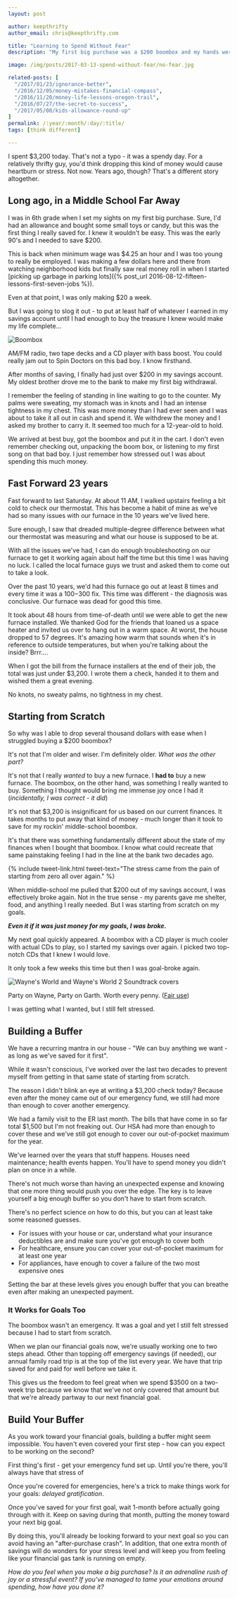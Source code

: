 ```yaml
---
layout: post

author: keepthrifty
author_email: chris@keepthrifty.com

title: "Learning to Spend Without Fear"
description: "My first big purchase was a $200 boombox and my hands were shaking when we went to the bank. Somehow I got over this feeling and learned how to spend without fear."

image: /img/posts/2017-03-13-spend-without-fear/no-fear.jpg

related-posts: [
  "/2017/01/23/ignorance-better",
  "/2016/12/05/money-mistakes-financial-compass",
  "/2016/11/20/money-life-lessons-oregon-trail",
  "/2016/07/27/the-secret-to-success",
  "/2017/05/08/kids-allowance-round-up"
]
permalink: /:year/:month/:day/:title/
tags: [think different]

---
```


I spent $3,200 today. That's not a typo - it was a spendy day. For a relatively thrifty guy, you'd think dropping this kind of money would cause heartburn or stress. Not now. Years ago, though? That's a different story altogether.

## Long ago, in a Middle School Far Away

I was in 6th grade when I set my sights on my first big purchase. Sure, I'd had an allowance and bought some small toys or candy, but this was the first thing I really saved for. I knew it wouldn't be easy. This was the early 90's and I needed to save $200.

This is back when minimum wage was $4.25 an hour and I was too young to really be employed. I was making a few dollars here and there from watching neighborhood kids but finally saw real money roll in when I started [picking up garbage in parking lots]({% post_url 2016-08-12-fifteen-lessons-first-seven-jobs %}).

Even at that point, I was only making $20 a week.

But I was going to slog it out - to put at least half of whatever I earned in my savings account until I had enough to buy the treasure I knew would make my life complete...

![Boombox]({{site.url}}/img/posts/2017-03-13-spend-without-fear/boombox.jpg)

<div class="image-caption">AM/FM radio, two tape decks and a CD player with bass boost. You could really jam out to Spin Doctors on this bad boy. I know firsthand.</div>

After months of saving, I finally had just over $200 in my savings account. My oldest brother drove me to the bank to make my first big withdrawal.

I remember the feeling of standing in line waiting to go to the counter. My palms were sweating, my stomach was in knots and I had an intense tightness in my chest. This was more money than I had ever seen and I was about to take it all out in cash and spend it. We withdrew the money and I asked my brother to carry it. It seemed too much for a 12-year-old to hold.

We arrived at best buy, got the boombox and put it in the cart. I don't even remember checking out, unpacking the boom box, or listening to my first song on that bad boy. I just remember how stressed out I was about spending this much money.

## Fast Forward 23 years

Fast forward to last Saturday. At about 11 AM, I walked upstairs feeling a bit cold to check our thermostat. This has become a habit of mine as we've had so many issues with our furnace in the 10 years we've lived here.

Sure enough, I saw that dreaded multiple-degree difference between what our thermostat was measuring and what our house is supposed to be at.

With all the issues we've had, I can do enough troubleshooting on our furnace to get it working again about half the time but this time I was having no luck. I called the local furnace guys we trust and asked them to come out to take a look.

Over the past 10 years, we'd had this furnace go out at least 8 times and every time it was a $100-$300 fix. This time was different - the diagnosis was conclusive. Our furnace was dead for good this time.

It took about 48 hours from time-of-death until we were able to get the new furnace installed. We thanked God for the friends that loaned us a space heater and invited us over to hang out in a warm space. At worst, the house dropped to 57 degrees. It's amazing how warm that sounds when it's in reference to outside temperatures, but when you're talking about the inside? Brrr....

When I got the bill from the furnace installers at the end of their job, the total was just under $3,200. I wrote them a check, handed it to them and wished them a great evening.

No knots, no sweaty palms, no tightness in my chest.

## Starting from Scratch

So why was I able to drop several thousand dollars with ease when I struggled buying a $200 boombox?

It's not that I'm older and wiser. I'm definitely older. _What was the other part?_

It's not that I really _wanted_ to buy a new furnace. I __had to__ buy a new furnace. The boombox, on the other hand, was something I really wanted to buy. Something I thought would bring me immense joy once I had it (_incidentally, I was correct - it did_)

It's not that $3,200 is insignificant for us based on our current finances. It takes months to put away that kind of money - much longer than it took to save for my rockin' middle-school boombox.

It's that there was something fundamentally different about the state of my finances when I bought that boombox. I know what could recreate that same painstaking feeling I had in the line at the bank two decades ago.

{% include tweet-link.html tweet-text="The stress came from the pain of starting from zero all over again." %}

When middle-school me pulled that $200 out of my savings account, I was effectively broke again. Not in the true sense - my parents gave me shelter, food, and anything I really needed. But I was starting from scratch on my goals.

___Even it if it was just money for my goals, I was broke.___

My next goal quickly appeared. A boombox with a CD player is much cooler with actual CDs to play, so I started my savings over again. I picked two top-notch CDs that I knew I would love.

It only took a few weeks this time but then I was goal-broke again.

![Wayne's World and Wayne's World 2 Soundtrack covers]({{site.url}}/img/posts/2017-03-13-spend-without-fear/waynes-world-soundtracks.jpg)

<div class="image-caption">Party on Wayne, Party on Garth. Worth every penny. (<a href="//en.wikipedia.org/wiki/File:Wayne%27s_World_Soundtrack.jpg" title="Fair use of copyrighted material in the context of Wayne's World (soundtrack)">Fair</a><a href="//en.wikipedia.org/wiki/File:Wayne%27sWorld2Soundtrack.jpg" title="This image is of a cover of an audio recording, and the copyright for it is most likely owned by either the publisher of the work or the artist(s) which produced the recording or cover artwork in question."> use</a>)</div>

I was getting what I wanted, but I still felt stressed.

## Building a Buffer

We have a recurring mantra in our house - "We can buy anything we want - as long as we've saved for it first".

While it wasn't conscious, I've worked over the last two decades to prevent myself from getting in that same state of starting from scratch.

The reason I didn't blink an eye at writing a $3,200 check today? Because even after the money came out of our emergency fund, we still had more than enough to cover another emergency.

We had a family visit to the ER last month. The bills that have come in so far total $1,500 but I'm not freaking out. Our HSA had more than enough to cover these and we've still got enough to cover our out-of-pocket maximum for the year.

We've learned over the years that stuff happens. Houses need maintenance; health events happen. You'll have to spend money you didn't plan on once in a while.

There's not much worse than having an unexpected expense and knowing that one more thing would push you over the edge. The key is to leave yourself a big enough buffer so you don't have to start from scratch.

There's no perfect science on how to do this, but you can at least take some reasoned guesses.
- For issues with your house or car, understand what your insurance deductibles are and make sure you've got enough to cover both
- For healthcare, ensure you can cover your out-of-pocket maximum for at least one year
- For appliances, have enough to cover a failure of the two most expensive ones

Setting the bar at these levels gives you enough buffer that you can breathe even after making an unexpected payment.

### It Works for Goals Too

The boombox wasn't an emergency. It was a goal and yet I still felt stressed because I had to start from scratch.

When we plan our financial goals now, we're usually working one to two steps ahead. Other than topping off emergency savings (if needed), our annual family road trip is at the top of the list every year. We have that trip saved for and paid for well before we take it.

This gives us the freedom to feel great when we spend $3500 on a two-week trip because we know that we've not only covered that amount but that we're already partway to our next financial goal.

## Build Your Buffer

As you work toward your financial goals, building a buffer might seem impossible. You haven't even covered your first step - how can you expect to be working on the second?

First thing's first - get your emergency fund set up. Until you're there, you'll always have that stress of

Once you're covered for emergencies, here's a trick to make things work for your goals: _delayed gratification_.

Once you've saved for your first goal, wait 1-month before actually going through with it. Keep on saving during that month, putting the money toward your next big goal.

By doing this, you'll already be looking forward to your next goal so you can avoid having an "after-purchase crash". In addition, that one extra month of savings will do wonders for your stress level and will keep you from feeling like your financial gas tank is running on empty.

_How do you feel when you make a big purchase? Is it an adrenaline rush of joy or a stressful event? If you've managed to tame your emotions around spending, how have you done it?_
